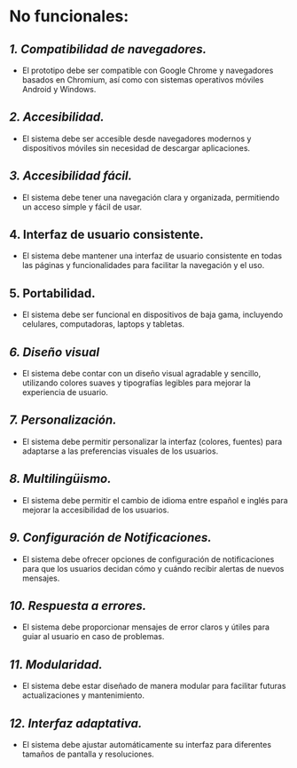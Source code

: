 # No funcionales:

## *1. Compatibilidad de navegadores.*
 - El prototipo debe ser compatible con Google Chrome y navegadores
   basados en Chromium, así como con sistemas operativos móviles Android
   y Windows.

## *2. Accesibilidad.*
 - El sistema debe ser accesible desde navegadores modernos y
   dispositivos móviles sin necesidad de descargar aplicaciones.

## *3. Accesibilidad fácil.*
 - El sistema debe tener una navegación clara y organizada, permitiendo
   un acceso simple y fácil de usar.

## 4. Interfaz de usuario consistente.
 - El sistema debe mantener una interfaz de usuario consistente en todas
   las páginas y funcionalidades para facilitar la navegación y el uso.

## 5. Portabilidad.
 - El sistema debe ser funcional en dispositivos de baja gama,
   incluyendo celulares, computadoras, laptops y tabletas.

## *6. Diseño visual*
 - El sistema debe contar con un diseño visual agradable y sencillo,
   utilizando colores suaves y tipografías legibles para mejorar la
   experiencia de usuario.

## *7. Personalización.*
 - El sistema debe permitir personalizar la interfaz (colores, fuentes)
   para adaptarse a las preferencias visuales de los usuarios.

## *8. Multilingüismo.*
 - El sistema debe permitir el cambio de idioma entre español e inglés
   para mejorar la accesibilidad de los usuarios.

## *9. Configuración de Notificaciones.*
 - El sistema debe ofrecer opciones de configuración de notificaciones
   para que los usuarios decidan cómo y cuándo recibir alertas de nuevos
   mensajes.

## *10. Respuesta a errores.*
 - El sistema debe proporcionar mensajes de error claros y útiles para
   guiar al usuario en caso de problemas.

## *11. Modularidad.*
 - El sistema debe estar diseñado de manera modular para facilitar
   futuras actualizaciones y mantenimiento.

## *12. Interfaz adaptativa.*
 - El sistema debe ajustar automáticamente su interfaz para diferentes
   tamaños de pantalla y resoluciones.

